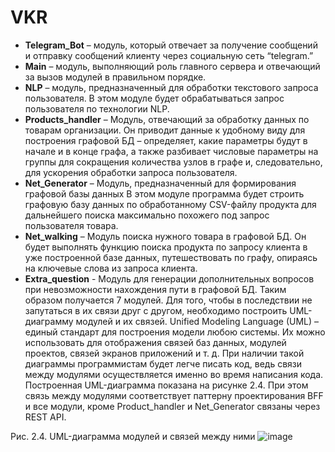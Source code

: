 # VKR
- **Telegram_Bot** – модуль, который отвечает за получение сообщений и отправку сообщений клиенту через социальную сеть “telegram.” 
-	**Main** – модуль, выполняющий роль главного сервера и отвечающий за вызов модулей в правильном порядке. 
-	**NLP** – модуль, предназначенный для обработки текстового запроса пользователя. В этом модуле будет обрабатываться запрос пользователя по технологии NLP.
-	**Products_handler** – Модуль, отвечающий за обработку данных по товарам организации. Он приводит данные к удобному виду для построения графовой БД – определяет, какие параметры будут в начале и в конце графа, а также разбивает числовые параметры на группы для сокращения количества узлов в графе и, следовательно, для ускорения обработки запроса пользователя. 
-	**Net_Generator** – Модуль, предназначенный для формирования графовой базы данных В этом модуле программа будет строить графовую базу данных по обработанному CSV-файлу продукта для дальнейшего поиска максимально похожего под запрос пользователя товара.
-	**Net_walking** – Модуль поиска нужного товара в графовой БД. Он будет выполнять функцию поиска продукта по запросу клиента в уже построенной базе данных, путешествовать по графу, опираясь на ключевые слова из запроса клиента.
-	**Extra_question** - Модуль для генерации дополнительных вопросов при невозможности нахождения пути в графовой БД. 
Таким образом получается 7 модулей. Для того, чтобы в последствии не запутаться в их связи друг с другом, необходимо построить UML-диаграмму модулей и их связей. 
Unified Modeling Language (UML) – единый стандарт для построения модели любою системы. Их можно использовать для отображения связей баз данных, модулей проектов, связей экранов приложений и т. д. При наличии такой диаграммы программистам будет легче писать код, ведь связи между модулями осуществляется именно во время написания кода. Построенная UML-диаграмма показана на рисунке 2.4. При этом связь между модулями соответствует паттерну проектирования BFF и все модули, кроме Product_handler и Net_Generator связаны через REST API. 
 
Рис. 2.4. UML-диаграмма модулей и связей между ними
![image](https://user-images.githubusercontent.com/55450516/170057502-b999a3ef-4e6c-4a99-908c-42216ea07ec3.png)


